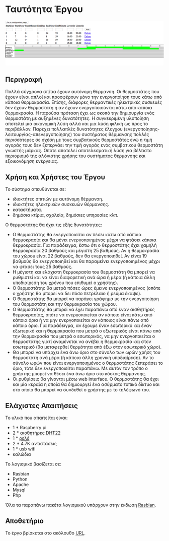 # Ταυτότητα Έργου

![alt tag](doc/image.png)

## Περιγραφή

Πολλά σύγχρονα σπίτια έχουν αυτόνομη θέρμανση.
Οι θερμοστάτες που έχουν είναι απλοί και προσφέρουν μόνο την ενεργοποίηση τους κάτω από κάποια θερμοκρασία.
Επίσης, διάφορες θερμαντικές ηλεκτρικές συσκευές δεν έχουν θερμοστάτη ή αν έχουν ενεργοποιούνται κάτω από 
κάποια θερμοκρασία.
Η παρούσα πρόταση έχει ως σκοπό την δημιουργία ενός θερμοστάτη με αυξημένες δυνατότητες.
Η συγκεκριμένη υλοποίηση αποτελεί μια οικονομική λύση αλλά και μια λύση φιλική ως προς το περιβάλλον.
Παρέχει πολλαπλές δυνατότητες έλεγχου (ενεργοποίησης-λειτουργίας-απενεργοποίησης) 
του συστήματος θέρμανσης πολλές περισσότερες σε σχέση με τους συμβατικούς θερμοστάτες ενώ η τιμή 
αγοράς τους δεν ξεπερνάει την τιμή αγοράς ενός συμβατικού θερμοστάτη γνωστής μάρκας. 
Οπότε αποτελεί αποτελεσματική λύση για βέλτιστο περιορισμό της αλόγιστης χρήσης του συστήματος 
θέρμανσης  και εξοικονόμηση ενέργειας.

## Χρήση και Χρήστες του Έργου

Το σύστημα απευθύνεται σε:

* ιδιοκτήτες σπιτιών με αυτόνομη θέρμανση.
* ιδιοκτήτες ηλεκτρικών συσκευών θέρμανσης.
* καταστήματα.
* δημόσια κτίρια, σχολεία, δημόσιες υπηρεσίες κλπ.

Ο θερμοστάτης θα έχει τις εξής δυνατότητες:

* Ο θερμοστάτης θα ενεργοποιείται αν πέσει κάτω από κάποια θερμοκρασία και θα μένει ενεργοποιημένος μέχρι να φτάσει κάποια θερμοκρασία. Για παράδειγμα, έστω ότι ο θερμοστάτης έχει χαμηλή θερμοκρασία 20 βαθμούς και μέγιστη 25 βαθμούς. Αν η θερμοκρασία του χώρου είναι 22 βαθμούς, δεν θα ενεργοποιηθεί. Αν είναι 19 βαθμούς θα ενεργοποιηθεί και θα παραμείνει ενεργοποιημένος μέχρι να φτάσει τους 25 βαθμούς.
* Η μέγιστη και ελάχιστη θερμοκρασία του θερμοστάτη θα μπορεί να ρυθμιστεί και να είναι διαφορετική ανά ώρα ή μέρα (ή κάποια άλλη υποδιαίρεση του χρόνου που επιθυμεί ο χρήστης).
* Ο θερμοστάτης θα μετρά πόσες ώρες έμεινε ενεργοποιημένος (οπότε ο χρήστης θα μπορεί να δει πόσο πετρέλαιο ή ρεύμα έκαψε).
* Ο θερμοστάτης θα μπορεί να παράγει γράφημα με την ενεργοποίηση του θερμοστάτη και την θερμοκρασία του χώρου.
* Ο θερμοστάτης θα μπορεί να έχει παραπάνω από έναν αισθητήρες θερμοκρασίας, οπότε να ενεργοποιείται αν κάποιο είναι κάτω από κάποια όρια ή να μην ενεργοποιείται αν κάποιος είναι πάνω από κάποιο όριο. Για παράδειγμα, αν έχουμε έναν εσωτερικό και έναν εξωτερικό και η θερμοκρασία που μετρά ο εξωτερικός είναι πάνω από την θερμοκρασία που μετρά ο εσωτερικός, να μην ενεργοποιείται ο θερμοστάτης γιατί αναμένεται να ανέβει η θερμοκρασία και στον εσωτερικό (θα μεταφερθεί θερμότητα από έξω στον εσωτερικό χώρο).
* Θα μπορεί να υπάρχει ένα άνω όριο στο σύνολο των ωρών χρήσς του θερμοστάτη ανά μέρα (ή κάποια άλλη χρονική υποδιαίρεση). Αν το σύνολο ωρών που είναι ενεργοποιημένος ο θερμοστάτης ξεπεράσει το όριο, τότε δεν ενεργοποιείται παραπάνω. Με αυτόν τον τρόπο ο χρήστης μπορεί να θέσει ένα άνω όριο στο κόστος θέρμανσης.
* Οι ρυθμίσεις θα γίνονται μέσω web interface. Ο θερμοστάτης θα έχει και μία κεραία η οποία θα δημιουργεί ένα ασύρματο τοπικό δίκτυο και στο οποίο θα μπορεί να συνδεθεί ο χρήστης με το τηλέφωνό του.

## Ελάχιστες Απαιτήσεις

Το υλικό που απαιτείται είναι:

* 1 * Raspberry pi
* 2 * [αισθητήρες DHT22](https://www.adafruit.com/products/385)
* 1 * [ρελέ](https://www.sparkfun.com/products/11042)
* 2 * 4.7K αντιστάσεις
* 1 * usb wifi
* καλώδια

Το λογισμικό βασίζεται σε:
* Rasbian
* Python
* Apache
* Mysql
* Php

Όλα τα παραπάνω πακέτα λογισμικού υπάρχουν στην έκδωση [Rasbian](https://www.raspbian.org).

## Αποθετήριο
Το έργο βρίσκεται στο ακόλουθο [URL](https://github.com/ellak-monades-aristeias/thermostatPI).
